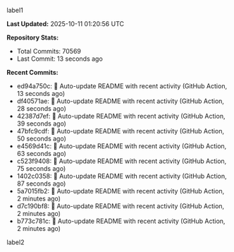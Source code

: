
label1 
<!-- ACTIVITY_START -->
**Last Updated:** 2025-10-11 01:20:56 UTC

**Repository Stats:**
- Total Commits: 70569
- Last Commit: 13 seconds ago

**Recent Commits:**
- ed94a750c: 🤖 Auto-update README with recent activity (GitHub Action, 13 seconds ago)
- df40571ae: 🤖 Auto-update README with recent activity (GitHub Action, 28 seconds ago)
- 42387d7ef: 🤖 Auto-update README with recent activity (GitHub Action, 39 seconds ago)
- 47bfc9cdf: 🤖 Auto-update README with recent activity (GitHub Action, 50 seconds ago)
- e4569d41c: 🤖 Auto-update README with recent activity (GitHub Action, 63 seconds ago)
- c523f9408: 🤖 Auto-update README with recent activity (GitHub Action, 75 seconds ago)
- 1402c0358: 🤖 Auto-update README with recent activity (GitHub Action, 87 seconds ago)
- 5a7015fb2: 🤖 Auto-update README with recent activity (GitHub Action, 2 minutes ago)
- d7c190bf8: 🤖 Auto-update README with recent activity (GitHub Action, 2 minutes ago)
- b773c781c: 🤖 Auto-update README with recent activity (GitHub Action, 2 minutes ago)
<!-- ACTIVITY_END -->

label2
